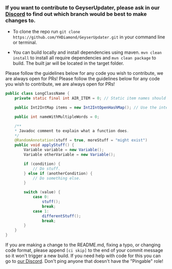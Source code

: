 ### If you want to contribute to GeyserUpdater, please ask in our [Discord](https://discord.gg/xXzzdAXa2b) to find out which branch would be best to make changes to.


- To clone the repo run `git clone https://github.com/YHDiamond/GeyserUpdater.git` in your command line or terminal.

- You can build locally and install dependencies using maven. `mvn clean install` to install all require dependencies and `mvn clean package` to build. The built jar will be located in the target folder.

Please follow the guidelines below for any code you wish to contribute, we are always open for PRs!
Please follow the guidelines below for any code you wish to contribute, we are always open for PRs!

```java
public class LongClassName {
    private static final int AIR_ITEM = 0; // Static item names should be capitalized

    public Int2IntMap items = new Int2IntOpenHashMap(); // Use the interface as the class type but initialize with the implementation.

    public int nameWithMultipleWords = 0;

    /**
    * Javadoc comment to explain what a function does.
    */
    @RandomAnnotation(stuff = true, moreStuff = "might exist")
    public void applyStuff() {
        Variable variable = new Variable();
        Variable otherVariable = new Variable();

        if (condition) {
	        // Do stuff.
        } else if (anotherCondition) {
	    	// Do something else.
        }

        switch (value) {
            case 0:
                stuff();
                break;
            case 1:
                differentStuff();
                break;
        }
    }
}
```


If you are making a change to the README.md, fixing a typo, or changing code format, please append `[ci skip]` to the end of your commit message so it won't trigger a new build.
If you need help with code for this you can go to [our Discord](https://discord.gg/xXzzdAXa2b). Don't ping anyone that doesn't have the "Pingable" role!
